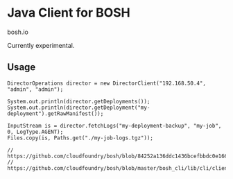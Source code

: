 # Java Client for BOSH

bosh.io

Currently experimental.

## Usage

``` 
DirectorOperations director = new DirectorClient("192.168.50.4", "admin", "admin");

System.out.println(director.getDeployments());
System.out.println(director.getDeployment("my-deployment").getRawManifest());

InputStream is = director.fetchLogs("my-deployment-backup", "my-job", 0, LogType.AGENT);
Files.copy(is, Paths.get("./my-job-logs.tgz"));
```



    // https://github.com/cloudfoundry/bosh/blob/84252a136ddc1436bcefbbdc0e16677f1ddcff56/bosh_cli/lib/cli/commands/log_management.rb
    // https://github.com/cloudfoundry/bosh/blob/master/bosh_cli/lib/cli/client/director.rb